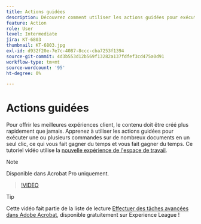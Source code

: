 ```yaml
---
title: Actions guidées
description: Découvrez comment utiliser les actions guidées pour exécuter une ou plusieurs commandes sur de nombreux documents en un seul clic
feature: Action
role: User
level: Intermediate
jira: KT-6803
thumbnail: KT-6803.jpg
exl-id: d932f20e-7e7c-4087-8ccc-cba7253f1394
source-git-commit: 4d3b553d12b569f13282a137fdfef3cd475a0d91
workflow-type: tm+mt
source-wordcount: '95'
ht-degree: 0%

---
```


# Actions guidées

Pour offrir les meilleures expériences client, le contenu doit être créé plus rapidement que jamais. Apprenez à utiliser les actions guidées pour exécuter une ou plusieurs commandes sur de nombreux documents en un seul clic, ce qui vous fait gagner du temps et vous fait gagner du temps. Ce tutoriel vidéo utilise la [nouvelle expérience de l&#39;espace de travail](../getting-started/new-workspace.md).

>[!NOTE]
>
>Disponible dans Acrobat Pro uniquement.

>[!VIDEO](https://video.tv.adobe.com/v/3433138?quality=12&learn=on&hidetitle=true)

>[!TIP]
>
>Cette vidéo fait partie de la liste de lecture [Effectuer des tâches avancées dans Adobe Acrobat](https://experienceleague.adobe.com/en/playlists/acrobat-peform-advanced-tasks), disponible gratuitement sur Experience League !
